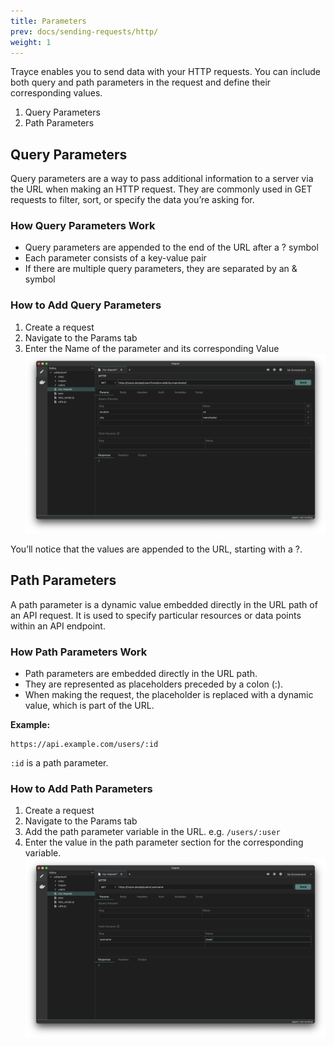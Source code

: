 ```yaml
---
title: Parameters
prev: docs/sending-requests/http/
weight: 1
---
```


Trayce enables you to send data with your HTTP requests. You can include both query and path parameters in the request and define their corresponding values.

1. Query Parameters
2. Path Parameters

## Query Parameters

Query parameters are a way to pass additional information to a server via the URL when making an HTTP request. They are commonly used in GET requests to filter, sort, or specify the data you’re asking for.

### How Query Parameters Work
- Query parameters are appended to the end of the URL after a ? symbol
- Each parameter consists of a key-value pair
- If there are multiple query parameters, they are separated by an & symbol

### How to Add Query Parameters

1. Create a request
2. Navigate to the Params tab
3. Enter the Name of the parameter and its corresponding Value
![](./1.png)

You’ll notice that the values are appended to the URL, starting with a ?.

## Path Parameters

A path parameter is a dynamic value embedded directly in the URL path of an API request. It is used to specify particular resources or data points within an API endpoint.

### How Path Parameters Work
- Path parameters are embedded directly in the URL path.
- They are represented as placeholders preceded by a colon (:).
- When making the request, the placeholder is replaced with a dynamic value, which is part of the URL.

**Example:**
```
https://api.example.com/users/:id
```

`:id` is a path parameter.

### How to Add Path Parameters

1. Create a request
2. Navigate to the Params tab
3. Add the path parameter variable in the URL. e.g. `/users/:user`
4. Enter the value in the path parameter section for the corresponding variable.
![](./2.png)
